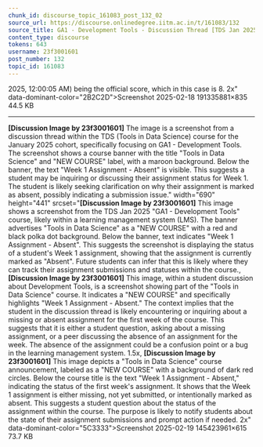 ```yaml
---
chunk_id: discourse_topic_161083_post_132_02
source_url: https://discourse.onlinedegree.iitm.ac.in/t/161083/132
source_title: GA1 - Development Tools - Discussion Thread [TDS Jan 2025]
content_type: discourse
tokens: 643
username: 23f3001601
post_number: 132
topic_id: 161083
---
```


2025, 12:00:05 AM) being the official score, which in this case is 8. 2x" data-dominant-color="2B2C2D">Screenshot 2025-02-18 191335881×835 44.5 KB

---

**[Discussion Image by 23f3001601]** The image is a screenshot from a discussion thread within the TDS (Tools in Data Science) course for the January 2025 cohort, specifically focusing on GA1 - Development Tools. The screenshot shows a course banner with the title "Tools in Data Science" and "NEW COURSE" label, with a maroon background. Below the banner, the text "Week 1 Assignment - Absent" is visible. This suggests a student may be inquiring or discussing their assignment status for Week 1. The student is likely seeking clarification on why their assignment is marked as absent, possibly indicating a submission issue." width="690" height="441" srcset="**[Discussion Image by 23f3001601]** This image shows a screenshot from the TDS Jan 2025 "GA1 - Development Tools" course, likely within a learning management system (LMS). The banner advertises "Tools in Data Science" as a "NEW COURSE" with a red and black polka dot background. Below the banner, text indicates "Week 1 Assignment - Absent". This suggests the screenshot is displaying the status of a student's Week 1 assignment, showing that the assignment is currently marked as "Absent". Future students can infer that this is likely where they can track their assignment submissions and statuses within the course., **[Discussion Image by 23f3001601]** This image, within a student discussion about Development Tools, is a screenshot showing part of the "Tools in Data Science" course. It indicates a "NEW COURSE" and specifically highlights "Week 1 Assignment - Absent." The context implies that the student in the discussion thread is likely encountering or inquiring about a missing or absent assignment for the first week of the course. This suggests that it is either a student question, asking about a missing assignment, or a peer discussing the absence of an assignment for the week. The absence of the assignment could be a confusion point or a bug in the learning management system. 1.5x, **[Discussion Image by 23f3001601]** This image depicts a "Tools in Data Science" course announcement, labeled as a "NEW COURSE" with a background of dark red circles. Below the course title is the text "Week 1 Assignment - Absent," indicating the status of the first week's assignment. It shows that the Week 1 assignment is either missing, not yet submitted, or intentionally marked as absent. This suggests a student question about the status of the assignment within the course. The purpose is likely to notify students about the state of their assignment submissions and prompt action if needed. 2x" data-dominant-color="5C3333">Screenshot 2025-02-19 145423961×615 73.7 KB
